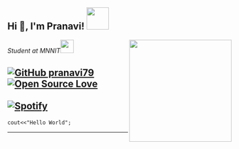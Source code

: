  <h2> Hi 👋, I'm Pranavi! <img src="https://media.giphy.com/media/mGcNjsfWAjY5AEZNw6/giphy.gif" width="50"></h2>
<img align='right' src="https://media.giphy.com/media/ieyl9zmCjO4b4t6qoY/giphy.gif" width="230">
<p><em>Student at MNNIT<img src="https://media.giphy.com/media/fYSnHlufseco8Fh93Z/giphy.gif" width="30"></br>
</em></p>

[![GitHub pranavi79](https://img.shields.io/github/followers/pranavi79?label=follow&style=social)](https://github.com/pranavi79)
[![Open Source Love](https://badges.frapsoft.com/os/v1/open-source.svg?v=102)](https://github.com/pranavi79)
<br>
<br>
[![Spotify](https://novatorem.vercel.app/api/spotify)](https://open.spotify.com/user/omnitenebris)
</br>
---
```
cout<<"Hello World";
```

---
